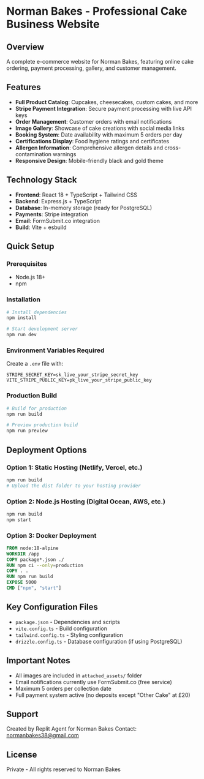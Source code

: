 # Norman Bakes - Professional Cake Business Website

## Overview
A complete e-commerce website for Norman Bakes, featuring online cake ordering, payment processing, gallery, and customer management.

## Features
- **Full Product Catalog**: Cupcakes, cheesecakes, custom cakes, and more
- **Stripe Payment Integration**: Secure payment processing with live API keys
- **Order Management**: Customer orders with email notifications
- **Image Gallery**: Showcase of cake creations with social media links
- **Booking System**: Date availability with maximum 5 orders per day
- **Certifications Display**: Food hygiene ratings and certificates
- **Allergen Information**: Comprehensive allergen details and cross-contamination warnings
- **Responsive Design**: Mobile-friendly black and gold theme

## Technology Stack
- **Frontend**: React 18 + TypeScript + Tailwind CSS
- **Backend**: Express.js + TypeScript
- **Database**: In-memory storage (ready for PostgreSQL)
- **Payments**: Stripe integration
- **Email**: FormSubmit.co integration
- **Build**: Vite + esbuild

## Quick Setup

### Prerequisites
- Node.js 18+ 
- npm

### Installation
```bash
# Install dependencies
npm install

# Start development server
npm run dev
```

### Environment Variables Required
Create a `.env` file with:
```
STRIPE_SECRET_KEY=sk_live_your_stripe_secret_key
VITE_STRIPE_PUBLIC_KEY=pk_live_your_stripe_public_key
```

### Production Build
```bash
# Build for production
npm run build

# Preview production build
npm run preview
```

## Deployment Options

### Option 1: Static Hosting (Netlify, Vercel, etc.)
```bash
npm run build
# Upload the dist folder to your hosting provider
```

### Option 2: Node.js Hosting (Digital Ocean, AWS, etc.)
```bash
npm run build
npm start
```

### Option 3: Docker Deployment
```dockerfile
FROM node:18-alpine
WORKDIR /app
COPY package*.json ./
RUN npm ci --only=production
COPY . .
RUN npm run build
EXPOSE 5000
CMD ["npm", "start"]
```

## Key Configuration Files
- `package.json` - Dependencies and scripts
- `vite.config.ts` - Build configuration
- `tailwind.config.ts` - Styling configuration
- `drizzle.config.ts` - Database configuration (if using PostgreSQL)

## Important Notes
- All images are included in `attached_assets/` folder
- Email notifications currently use FormSubmit.co (free service)
- Maximum 5 orders per collection date
- Full payment system active (no deposits except "Other Cake" at £20)

## Support
Created by Replit Agent for Norman Bakes
Contact: normanbakes38@gmail.com

## License
Private - All rights reserved to Norman Bakes